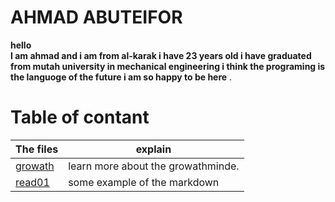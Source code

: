 # AHMAD ABUTEIFOR
**hello  
I am ahmad and i am from al-karak 
i have 23 years old i have graduated from mutah university
 in mechanical engineering i think the programing is the languoge of the future
i am so happy to be here** .


# Table of contant
The files | explain
--------- |---------
[growath](https://ahmad-abuteifor.github.io/reading-notes/growth)  |learn more about the growathminde.
[read01](https://ahmad-abuteifor.github.io/reading-notes/read01)  |some example of the markdown